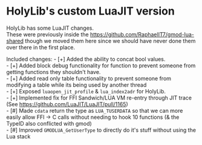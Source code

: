 # HolyLib's custom LuaJIT version
HolyLib has some LuaJIT changes.<br>
These were previously inside the https://github.com/RaphaelIT7/gmod-lua-shared though we moved them here since we should have never done them over there in the first place.<br>

Included changes:
\- [+] Added the ability to concat bool values.<br>
\- [+] Added block debug functionality for function to prevent someone from getting functions they shouldn't have.<br>
\- [+] Added read only table functionality to prevent someone from modifying a table while its being used by another thread<br>
\- [+] Exposed `luaopen_jit_profile` & `lua_index2adr` for HolyLib.<br>
\- [+] Implemented fix for FFI Sandwich/LUA VM re-entry through JIT trace (See https://github.com/LuaJIT/LuaJIT/pull/1165)<br> 
\- [#] Made `cdata` return the type as `LUA_TUSERDATA` so that we can more easily allow FFI -> C calls without needing to hook 10 functions (& the TypeID also conflicted with gmod)<br>
\- [#] Improved `GMODLUA_GetUserType` to directly do it's stuff without using the Lua stack<br>